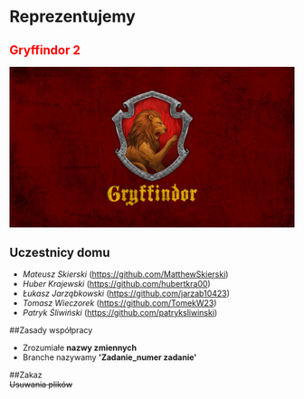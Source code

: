 # **Reprezentujemy** 
**<span style="color:red">Gryffindor 2</span>**
---
![Gryffindor 2](imgs/123.jpg)
## Uczestnicy domu 
- *Mateusz Skierski* (https://github.com/MatthewSkierski)
- *Huber Krajewski* (https://github.com/hubertkra00)
- *Łukasz Jarząbkowski* (https://github.com/jarzab10423)
- *Tomasz Wieczorek* (https://github.com/TomekW23)
- *Patryk Śliwiński* (https://github.com/patryksliwinski)

##Zasady współpracy
- Zrozumiałe **nazwy zmiennych**
- Branche nazywamy **'Zadanie_numer zadanie'**

##Zakaz  
~~Usuwania plików~~